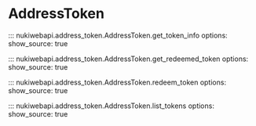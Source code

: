 # AddressToken

::: nukiwebapi.address_token.AddressToken.get_token_info
    options:
      show_source: true

::: nukiwebapi.address_token.AddressToken.get_redeemed_token
    options:
      show_source: true

::: nukiwebapi.address_token.AddressToken.redeem_token
    options:
      show_source: true

::: nukiwebapi.address_token.AddressToken.list_tokens
    options:
      show_source: true

